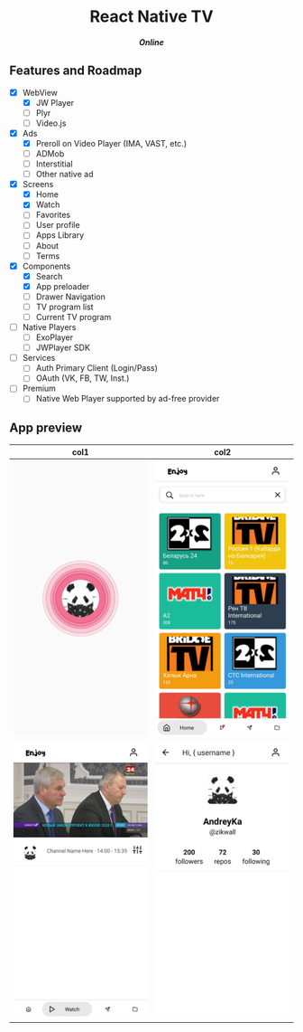 <div align="center">
  <h1>React Native TV</h1>
  <h5>Online</h5>
</div>

## Features and Roadmap

- [x] WebView
    - [x] JW Player
    - [ ] Plyr
    - [ ] Video.js
- [X] Ads
    - [x] Preroll on Video Player (IMA, VAST, etc.)
    - [ ] ADMob
    - [ ] Interstitial 
    - [ ] Other native ad
- [x] Screens
    - [x] Home
    - [x] Watch
    - [ ] Favorites
    - [ ] User profile
    - [ ] Apps Library
    - [ ] About
    - [ ] Terms
- [x] Components
    - [x] Search
    - [x] App preloader
    - [ ] Drawer Navigation
    - [ ] TV program list
    - [ ] Current TV program
- [ ] Native Players
    - [ ] ExoPlayer
    - [ ] JWPlayer SDK
- [ ] Services
    - [ ] Auth Primary Client (Login/Pass)
    - [ ] OAuth (VK, FB, TW, Inst.)
- [ ] Premium
    - [ ] Native Web Player supported by ad-free provider
    
## App preview

col1 | col2 
--- | --- |
![Load screen](screenshots/load.jpg "Load screen") | ![Home rooms screen](screenshots/home.jpg "Home rooms screen")
![Watch screen](screenshots/watch.jpg "Watch screen") | ![Home rooms screen](screenshots/profile.jpg "Home rooms screen")

